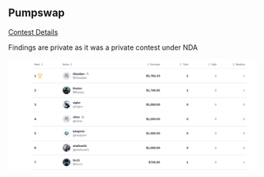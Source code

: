## Pumpswap
[Contest Details](https://cantina.xyz/competitions/19c5a5a6-f68d-4da8-b185-3f28c7f97bc1)

Findings are private as it was a private contest under NDA

![alt text](images/image.png)